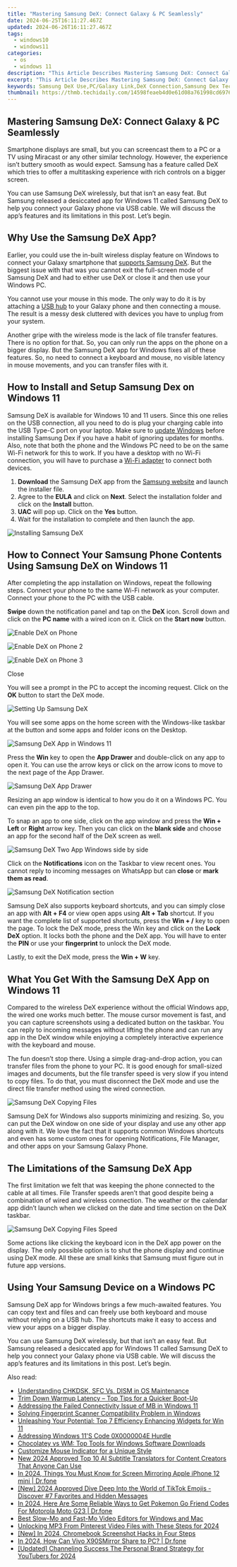 ```yaml
---
title: "Mastering Samsung DeX: Connect Galaxy & PC Seamlessly"
date: 2024-06-25T16:11:27.467Z
updated: 2024-06-26T16:11:27.467Z
tags:
  - windows10
  - windows11
categories:
  - os
  - windows 11
description: "This Article Describes Mastering Samsung DeX: Connect Galaxy & PC Seamlessly"
excerpt: "This Article Describes Mastering Samsung DeX: Connect Galaxy & PC Seamlessly"
keywords: Samsung DeX Use,PC/Galaxy Link,DeX Connection,Samsung Dex Tech,Seamless Device Sync,Galaxy PC Integration,Dex Interface Simple
thumbnail: https://thmb.techidaily.com/14598feaeb4d0e61d08a761998cd6976c067dba5c944d538d367654e5b9adad2.jpg
---
```


## Mastering Samsung DeX: Connect Galaxy & PC Seamlessly

 Smartphone displays are small, but you can screencast them to a PC or a TV using Miracast or any other similar technology. However, the experience isn’t buttery smooth as would expect. Samsung has a feature called DeX which tries to offer a multitasking experience with rich controls on a bigger screen.

 You can use Samsung DeX wirelessly, but that isn’t an easy feat. But Samsung released a desiccated app for Windows 11 called Samsung DeX to help you connect your Galaxy phone via USB cable. We will discuss the app’s features and its limitations in this post. Let’s begin.

## Why Use the Samsung DeX App?

 Earlier, you could use the in-built wireless display feature on Windows to connect your Galaxy smartphone that [supports Samsung DeX](https://shop-links.co/link/?exclusive=1&publisher_slug=itechdaily19598&url=https%3A%2F%2Fwww.samsung.com%2Fus%2Fsupport%2Fanswer%2FANS00062657%2F). But the biggest issue with that was you cannot exit the full-screen mode of Samsung DeX and had to either use DeX or close it and then use your Windows PC.

 You cannot use your mouse in this mode. The only way to do it is by attaching a [USB hub](https://www.makeuseof.com/usb-hub-vs-docking-station-whats-the-difference/) to your Galaxy phone and then connecting a mouse. The result is a messy desk cluttered with devices you have to unplug from your system.

 Another gripe with the wireless mode is the lack of file transfer features. There is no option for that. So, you can only run the apps on the phone on a bigger display. But the Samsung DeX app for Windows fixes all of these features. So, no need to connect a keyboard and mouse, no visible latency in mouse movements, and you can transfer files with it.

## How to Install and Setup Samsung Dex on Windows 11

 Samsung DeX is available for Windows 10 and 11 users. Since this one relies on the USB connection, all you need to do is plug your charging cable into the USB Type-C port on your laptop. Make sure to [update Windows](https://www.makeuseof.com/how-to-get-latest-updates-windows-11/) before installing Samsung Dex if you have a habit of ignoring updates for months. Also, note that both the phone and the Windows PC need to be on the same Wi-Fi network for this to work. If you have a desktop with no Wi-Fi connection, you will have to purchase a [Wi-Fi adapter](https://www.makeuseof.com/tag/best-wifi-usb-adapters/) to connect both devices.

1. **Download** the Samsung DeX app from the [Samsung website](https://shop-links.co/link/?exclusive=1&publisher_slug=itechdaily19598&url=https%3A%2F%2Fwww.samsung.com%2Fus%2Fapps%2Fdex%2F) and launch the installer file.
2. Agree to the **EULA** and click on **Next**. Select the installation folder and click on the **Install** button.
3. **UAC** will pop up. Click on the **Yes** button.
4. Wait for the installation to complete and then launch the app.

![Installing Samsung DeX](https://static1.makeuseofimages.com/wordpress/wp-content/uploads/2023/06/installing-samsung-dex.jpg)

## How to Connect Your Samsung Phone Contents Using Samsung DeX on Windows 11

 After completing the app installation on Windows, repeat the following steps. Connect your phone to the same Wi-Fi network as your computer. Connect your phone to the PC with the USB cable.

**Swipe** down the notification panel and tap on the **DeX** icon. Scroll down and click on the **PC name** with a wired icon on it. Click on the **Start now** button.

![Enable DeX on Phone](https://static1.makeuseofimages.com/wordpress/wp-content/uploads/2023/06/enable-dex-on-phone.jpg)

![Enable DeX on Phone 2](https://static1.makeuseofimages.com/wordpress/wp-content/uploads/2023/06/enable-dex-on-phone-2.jpg)

![Enable DeX on Phone 3](https://static1.makeuseofimages.com/wordpress/wp-content/uploads/2023/06/enable-dex-on-phone-3.jpg)

Close

 You will see a prompt in the PC to accept the incoming request. Click on the **OK** button to start the DeX mode.

![Setting Up Samsung DeX](https://static1.makeuseofimages.com/wordpress/wp-content/uploads/2023/06/setting-up-samsung-dex.jpg)

 You will see some apps on the home screen with the Windows-like taskbar at the button and some apps and folder icons on the Desktop.

![Samsung DeX App in Windows 11](https://static1.makeuseofimages.com/wordpress/wp-content/uploads/2023/06/samsung-dex-app-in-windows-11.jpg)

 Press the **Win** key to open the **App Drawer** and double-click on any app to open it. You can use the arrow keys or click on the arrow icons to move to the next page of the App Drawer.

![Samsung DeX App Drawer](https://static1.makeuseofimages.com/wordpress/wp-content/uploads/2023/06/samsung-dex-app-drawer.jpg)

 Resizing an app window is identical to how you do it on a Windows PC. You can even pin the app to the top.

 To snap an app to one side, click on the app window and press the **Win + Left** or **Right** arrow key. Then you can click on the **blank side** and choose an app for the second half of the DeX screen as well.

![Samsung DeX Two App Windows side by side](https://static1.makeuseofimages.com/wordpress/wp-content/uploads/2023/06/samsung-dex-two-app-windows-side-by-side.jpg)

 Click on the **Notifications** icon on the Taskbar to view recent ones. You cannot reply to incoming messages on WhatsApp but can **close** or **mark them as read**.

![Samsung DeX Notification section](https://static1.makeuseofimages.com/wordpress/wp-content/uploads/2023/06/samsung-dex-notification-section.jpg)

 Samsung DeX also supports keyboard shortcuts, and you can simply close an app with **Alt + F4** or view open apps using **Alt + Tab** shortcut. If you want the complete list of supported shortcuts, press the **Win + /** key to open the page. To lock the DeX mode, press the Win key and click on the **Lock DeX** option. It locks both the phone and the DeX app. You will have to enter the **PIN** or use your **fingerprint** to unlock the DeX mode.

 Lastly, to exit the DeX mode, press the **Win + W** key.

## What You Get With the Samsung DeX App on Windows 11

 Compared to the wireless DeX experience without the official Windows app, the wired one works much better. The mouse cursor movement is fast, and you can capture screenshots using a dedicated button on the taskbar. You can reply to incoming messages without lifting the phone and can run any app in the DeX window while enjoying a completely interactive experience with the keyboard and mouse.

 The fun doesn’t stop there. Using a simple drag-and-drop action, you can transfer files from the phone to your PC. It is good enough for small-sized images and documents, but the file transfer speed is very slow if you intend to copy files. To do that, you must disconnect the DeX mode and use the direct file transfer method using the wired connection.

![Samsung DeX Copying Files](https://static1.makeuseofimages.com/wordpress/wp-content/uploads/2023/06/samsung-dex-copying-files.jpg)

 Samsung DeX for Windows also supports minimizing and resizing. So, you can put the DeX window on one side of your display and use any other app along with it. We love the fact that it supports common Windows shortcuts and even has some custom ones for opening Notifications, File Manager, and other apps on your Samsung Galaxy Phone.

## The Limitations of the Samsung DeX App

 The first limitation we felt that was keeping the phone connected to the cable at all times. File Transfer speeds aren’t that good despite being a combination of wired and wireless connection. The weather or the calendar app didn’t launch when we clicked on the date and time section on the DeX taskbar.

![Samsung DeX Copying Files Speed](https://static1.makeuseofimages.com/wordpress/wp-content/uploads/2023/06/samsung-dex-copying-files-speed.jpg)

 Some actions like clicking the keyboard icon in the DeX app power on the display. The only possible option is to shut the phone display and continue using DeX mode. All these are small kinks that Samsung must figure out in future app versions.

## Using Your Samsung Device on a Windows PC

 Samsung DeX app for Windows brings a few much-awaited features. You can copy text and files and can freely use both keyboard and mouse without relying on a USB hub. The shortcuts make it easy to access and view your apps on a bigger display.

 You can use Samsung DeX wirelessly, but that isn’t an easy feat. But Samsung released a desiccated app for Windows 11 called Samsung DeX to help you connect your Galaxy phone via USB cable. We will discuss the app’s features and its limitations in this post. Let’s begin.

<span class="atpl-alsoreadstyle">Also read:</span>
<div><ul>
<li><a href="https://win11-tips.techidaily.com/understanding-chkdsk-sfc-vs-dism-in-os-maintenance/"><u>Understanding CHKDSK, SFC Vs. DISM in OS Maintenance</u></a></li>
<li><a href="https://win11-tips.techidaily.com/trim-down-warmup-latency-top-tips-for-a-quicker-boot-up/"><u>Trim Down Warmup Latency – Top Tips for a Quicker Boot-Up</u></a></li>
<li><a href="https://win11-tips.techidaily.com/addressing-the-failed-connectivity-issue-of-mb-in-windows-11/"><u>Addressing the Failed Connectivity Issue of MB in Windows 11</u></a></li>
<li><a href="https://win11-tips.techidaily.com/solving-fingerprint-scanner-compatibility-problem-in-windows/"><u>Solving Fingerprint Scanner Compatibility Problem in Windows</u></a></li>
<li><a href="https://win11-tips.techidaily.com/unleashing-your-potential-top-7-efficiency-enhancing-widgets-for-win-11/"><u>Unleashing Your Potential: Top 7 Efficiency Enhancing Widgets for Win 11</u></a></li>
<li><a href="https://win11-tips.techidaily.com/addressing-windows-11s-code-0x0000004e-hurdle/"><u>Addressing Windows 11'S Code 0X0000004E Hurdle</u></a></li>
<li><a href="https://win11-tips.techidaily.com/chocolatey-vs-wm-top-tools-for-windows-software-downloads/"><u>Chocolatey vs WM: Top Tools for Windows Software Downloads</u></a></li>
<li><a href="https://win11-tips.techidaily.com/customize-mouse-indicator-for-a-unique-style/"><u>Customize Mouse Indicator for a Unique Style</u></a></li>
<li><a href="https://ai-voice-clone.techidaily.com/new-2024-approved-top-10-ai-subtitle-translators-for-content-creators-that-anyone-can-use/"><u>New 2024 Approved Top 10 AI Subtitle Translators for Content Creators That Anyone Can Use</u></a></li>
<li><a href="https://screen-mirror.techidaily.com/in-2024-things-you-must-know-for-screen-mirroring-apple-iphone-12-mini-drfone-by-drfone-ios/"><u>In 2024, Things You Must Know for Screen Mirroring Apple iPhone 12 mini | Dr.fone</u></a></li>
<li><a href="https://tiktok-clips.techidaily.com/new-2024-approved-dive-deep-into-the-world-of-tiktok-emojis-discover-7-favorites-and-hidden-messages/"><u>[New] 2024 Approved  Dive Deep Into the World of TikTok Emojis - Discover #7 Favorites and Hidden Messages</u></a></li>
<li><a href="https://android-pokemon-go.techidaily.com/in-2024-here-are-some-reliable-ways-to-get-pokemon-go-friend-codes-for-motorola-moto-g23-drfone-by-drfone-virtual-android/"><u>In 2024, Here Are Some Reliable Ways to Get Pokemon Go Friend Codes For Motorola Moto G23 | Dr.fone</u></a></li>
<li><a href="https://video-ai-editor.techidaily.com/best-slow-mo-and-fast-mo-video-editors-for-windows-and-mac/"><u>Best Slow-Mo and Fast-Mo Video Editors for Windows and Mac</u></a></li>
<li><a href="https://some-guidance.techidaily.com/unlocking-mp3-from-pinterest-video-files-with-these-steps-for-2024/"><u>Unlocking MP3 From Pinterest Video Files with These Steps for 2024</u></a></li>
<li><a href="https://on-screen-recording.techidaily.com/new-in-2024-chromebook-screenshot-hacks-in-four-steps/"><u>[New] In 2024, Chromebook Screenshot Hacks in Four Steps</u></a></li>
<li><a href="https://screen-mirror.techidaily.com/in-2024-how-can-vivo-x90smirror-share-to-pc-drfone-by-drfone-android/"><u>In 2024, How Can Vivo X90SMirror Share to PC? | Dr.fone</u></a></li>
<li><a href="https://facebook-video-footage.techidaily.com/updated-channeling-success-the-personal-brand-strategy-for-youtubers-for-2024/"><u>[Updated] Channeling Success  The Personal Brand Strategy for YouTubers for 2024</u></a></li>
</ul></div>

<ins class="adsbygoogle"
      style="display:block"
      data-ad-client="ca-pub-7571918770474297"
      data-ad-slot="8358498916"
      data-ad-format="auto"
      data-full-width-responsive="true"></ins>